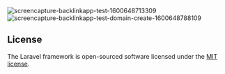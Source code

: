 
![screencapture-backlinkapp-test-1600648713309](https://user-images.githubusercontent.com/61637107/97825534-90785c80-1c84-11eb-9a9f-b8e43fca826d.png)
![screencapture-backlinkapp-test-domain-create-1600648788109](https://user-images.githubusercontent.com/61637107/97825539-94a47a00-1c84-11eb-9b5a-deba39032684.png)

## License

The Laravel framework is open-sourced software licensed under the [MIT license](https://opensource.org/licenses/MIT).
